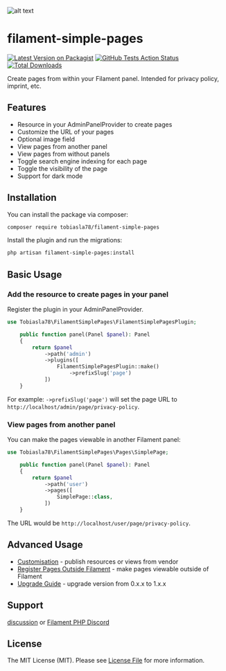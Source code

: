 ![alt text](https://i.imgur.com/gYZilCK.jpeg)

# filament-simple-pages

[![Latest Version on Packagist](https://img.shields.io/packagist/v/tobiasla78/filament-simple-pages.svg?style=flat-square)](https://packagist.org/packages/tobiasla78/filament-simple-pages)
[![GitHub Tests Action Status](https://img.shields.io/github/actions/workflow/status/tobiasla78/filament-simple-pages/run-tests.yml?branch=main&label=tests&style=flat-square)](https://github.com/tobiasla78/filament-simple-pages/actions?query=workflow%3Arun-tests+branch%3Amain)
[![Total Downloads](https://img.shields.io/packagist/dt/tobiasla78/filament-simple-pages.svg?style=flat-square)](https://packagist.org/packages/tobiasla78/filament-simple-pages)

Create pages from within your Filament panel. Intended for privacy policy, imprint, etc.

## Features
- Resource in your AdminPanelProvider to create pages
- Customize the URL of your pages
- Optional image field
- View pages from another panel
- View pages from without panels
- Toggle search engine indexing for each page
- Toggle the visibility of the page
- Support for dark mode

## Installation

You can install the package via composer:

```bash
composer require tobiasla78/filament-simple-pages
```

Install the plugin and run the migrations:

```bash
php artisan filament-simple-pages:install
```

## Basic Usage

### Add the resource to create pages in your panel

Register the plugin in your AdminPanelProvider.

```php
use Tobiasla78\FilamentSimplePages\FilamentSimplePagesPlugin;

    public function panel(Panel $panel): Panel
    {
        return $panel
            ->path('admin')
            ->plugins([
                FilamentSimplePagesPlugin::make()
                    ->prefixSlug('page')
            ])
    }
```

For example: `->prefixSlug('page')` will set the page URL to `http://localhost/admin/page/privacy-policy`.

### View pages from another panel

You can make the pages viewable in another Filament panel:

```php
use Tobiasla78\FilamentSimplePages\Pages\SimplePage;

    public function panel(Panel $panel): Panel
    {
        return $panel
            ->path('user')
            ->pages([
                SimplePage::class,
            ])
    }
```

The URL would be `http://localhost/user/page/privacy-policy`.

## Advanced Usage
- [Customisation](docs/customisation.md) - publish resources or views from vendor
- [Register Pages Outside Filament](docs/pages-outside-filament.md) - make pages viewable outside of Filament
- [Upgrade Guide](docs/upgrading.md) - upgrade version from 0.x.x to 1.x.x

## Support

[discussion](https://github.com/tobiasla78/filament-simple-pages/discussions) or [Filament PHP Discord](https://discord.com/channels/883083792112300104/1252364577228853389)

## License

The MIT License (MIT). Please see [License File](LICENSE.md) for more information.
